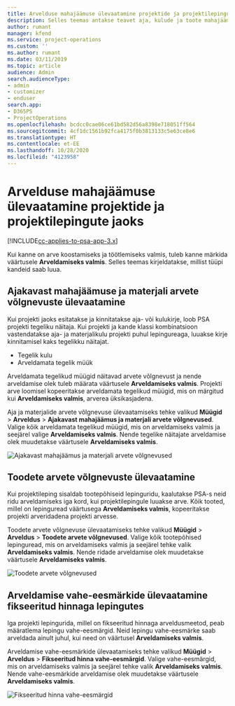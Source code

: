 ```yaml
---
title: Arvelduse mahajäämuse ülevaatamine projektide ja projektilepingute jaoks
description: Selles teemas antakse teavet aja, kulude ja toote mahajäämuste ülevaatamise ning selle kohta, kuidas neid arveldusvalmiks märkida.
author: rumant
manager: kfend
ms.service: project-operations
ms.custom: ''
ms.author: rumant
ms.date: 03/11/2019
ms.topic: article
audience: Admin
search.audienceType:
- admin
- customizer
- enduser
search.app:
- D365PS
- ProjectOperations
ms.openlocfilehash: bcdcc0cae06ce61bd582d56a8398e718051ff564
ms.sourcegitcommit: 4cf1dc1561b92fca4175f0b3813133c5e63ce8e6
ms.translationtype: HT
ms.contentlocale: et-EE
ms.lasthandoff: 10/28/2020
ms.locfileid: "4123958"
---
```

# <a name="review-the-invoicing-backlog-on-projects-and-project-contracts"></a>Arvelduse mahajäämuse ülevaatamine projektide ja projektilepingute jaoks

[!INCLUDE[cc-applies-to-psa-app-3.x](../includes/cc-applies-to-psa-app-3x.md)]

Kui kanne on arve koostamiseks ja töötlemiseks valmis, tuleb kanne märkida väärtusele **Arveldamiseks valmis**. Selles teemas kirjeldatakse, millist tüüpi kandeid saab luua.

## <a name="review-the-time-and-material-billing-backlog"></a>Ajakavast mahajäämuse ja materjali arvete võlgnevuste ülevaatamine

Kui projekti jaoks esitatakse ja kinnitatakse aja- või kulukirje, loob PSA projekti tegeliku näitaja. Kui projekti ja kande klassi kombinatsioon vastendatakse aja- ja materjalikulu projekti puhul lepingureaga, luuakse kirje kinnitamisel kaks tegelikku näitajat.

- Tegelik kulu 
- Arveldamata tegelik müük

Arveldamata tegelikud müügid näitavad arvete võlgnevust ja nende arveldamise olek tuleb määrata väärtusele **Arveldamiseks valmis**. Projekti arve loomisel kopeeritakse arveldamata tegelikud müügid, mis on märgitud kui **Arveldamiseks valmis**, arverea üksikasjadena.

Aja ja materjalide arvete võlgnevuse ülevaatamiseks tehke valikud **Müügid** \> **Arveldus** \> **Ajakavast mahajäämus ja materjali arvete võlgnevused**. Valige kõik arveldamata tegelikud müügid, mis on arveldamiseks valmis ja seejärel valige **Arveldamiseks valmis**. Nende tegelike näitajate arveldamise olek muudetakse väärtusele **Arveldamiseks valmis**.

![Ajakavast mahajäämus ja materjali arvete võlgnevused](media/TMBacklog.png)

## <a name="review-the-product-billing-backlog"></a>Toodete arvete võlgnevuste ülevaatamine

Kui projektileping sisaldab tootepõhiseid lepinguridu, kaalutakse PSA-s neid ridu arveldamiseks iga kord, kui projektilepingule luuakse arve. Kõik tooted, millel on lepinguread väärtusega **Arveldamiseks valmis**, kopeeritakse projekti arveridadena projekti arvesse.

Toodete arvete võlgnevuse ülevaatamiseks tehke valikud **Müügid** \> **Arveldus** \> **Toodete arvete võlgnevused**. Valige kõik tootepõhised lepinguread, mis on arveldamiseks valmis ja seejärel tehke valik **Arveldamiseks valmis**. Nende ridade arveldamise olek muudetakse väärtusele **Arveldamiseks valmis**.

![Toodete arvete võlgnevused](media/ProductBacklog.png)

## <a name="review-billing-milestones-on-fixed-price-contracts"></a>Arveldamise vahe-eesmärkide ülevaatamine fikseeritud hinnaga lepingutes

Iga projekti lepingurida, millel on fikseeritud hinnaga arveldusmeetod, peab määratlema lepingu vahe-eesmärgid. Neid lepingu vahe-eesmärke saab arveldada ainult juhul, kui need on väärtusel **Arveldamiseks valmis**. 

Arveldamise vahe-eesmärkide ülevaatamiseks tehke valikud **Müügid** \> **Arveldus** \> **Fikseeritud hinna vahe-eesmärgid**. Valige vahe-eesmärgid, mis on arveldamiseks valmis ja seejärel tehke valik **Arveldamiseks valmis**. Nende vahe-eesmärkide arveldamise olek muudetakse väärtusele **Arveldamiseks valmis**.

![Fikseeritud hinna vahe-eesmärgid](media/FPBacklog.png)
